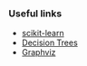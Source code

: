 ### Useful links

* [scikit-learn](http://scikit-learn.org/stable/index.html)
* [Decision Trees](http://scikit-learn.org/stable/modules/tree.html#tree)
* [Graphviz](http://graphviz.org/)
